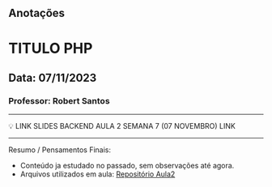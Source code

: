 ## Anotações

# TITULO PHP

## Data: 07/11/2023

### Professor: Robert Santos

---

💡 LINK SLIDES BACKEND AULA 2 SEMANA 7 (07 NOVEMBRO)
LINK

---

Resumo / Pensamentos Finais:

- Conteúdo ja estudado no passado, sem observações até agora.
- Arquivos utilizados em aula: [Repositório Aula2]()
